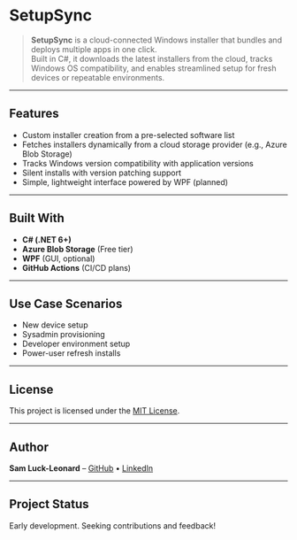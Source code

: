 # SetupSync

> **SetupSync** is a cloud-connected Windows installer that bundles and deploys multiple apps in one click.  
> Built in C#, it downloads the latest installers from the cloud, tracks Windows OS compatibility, and enables streamlined setup for fresh devices or repeatable environments.

---

## Features

- Custom installer creation from a pre-selected software list
- Fetches installers dynamically from a cloud storage provider (e.g., Azure Blob Storage)
- Tracks Windows version compatibility with application versions
- Silent installs with version patching support
- Simple, lightweight interface powered by WPF (planned)

---

## Built With

- **C# (.NET 6+)**
- **Azure Blob Storage** (Free tier)
- **WPF** (GUI, optional)
- **GitHub Actions** (CI/CD plans)

---

## Use Case Scenarios

- New device setup
- Sysadmin provisioning
- Developer environment setup
- Power-user refresh installs

---

## License

This project is licensed under the [MIT License](LICENSE).

---

## Author

**Sam Luck-Leonard** – [GitHub](https://github.com/SLuckLeonard) • [LinkedIn](https://www.linkedin.com/in/sam-luck-leonard-160737233)

---

## Project Status

Early development. Seeking contributions and feedback!
